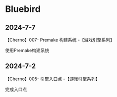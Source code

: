 # Bluebird

## 2024-7-7

【Cherno】007- Premake 构建系统 -【游戏引擎系列】

使用Premake构建系统

## 2024-7-2

【Cherno】005- 引擎入口点 -【游戏引擎系列】

完成入口点